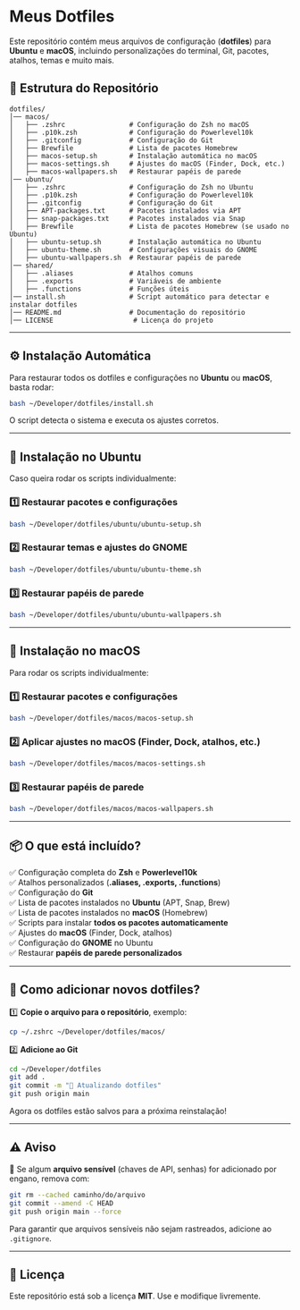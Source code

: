 # Meus Dotfiles

Este repositório contém meus arquivos de configuração (**dotfiles**) para **Ubuntu** e **macOS**, incluindo personalizações do terminal, Git, pacotes, atalhos, temas e muito mais.

## 📂 Estrutura do Repositório

```
dotfiles/
│── macos/
│   ├── .zshrc                # Configuração do Zsh no macOS
│   ├── .p10k.zsh             # Configuração do Powerlevel10k
│   ├── .gitconfig            # Configuração do Git
│   ├── Brewfile              # Lista de pacotes Homebrew
│   ├── macos-setup.sh        # Instalação automática no macOS
│   ├── macos-settings.sh     # Ajustes do macOS (Finder, Dock, etc.)
│   ├── macos-wallpapers.sh   # Restaurar papéis de parede
│── ubuntu/
│   ├── .zshrc                # Configuração do Zsh no Ubuntu
│   ├── .p10k.zsh             # Configuração do Powerlevel10k
│   ├── .gitconfig            # Configuração do Git
│   ├── APT-packages.txt      # Pacotes instalados via APT
│   ├── snap-packages.txt     # Pacotes instalados via Snap
│   ├── Brewfile              # Lista de pacotes Homebrew (se usado no Ubuntu)
│   ├── ubuntu-setup.sh       # Instalação automática no Ubuntu
│   ├── ubuntu-theme.sh       # Configurações visuais do GNOME
│   ├── ubuntu-wallpapers.sh  # Restaurar papéis de parede
│── shared/
│   ├── .aliases              # Atalhos comuns
│   ├── .exports              # Variáveis de ambiente
│   ├── .functions            # Funções úteis
│── install.sh                # Script automático para detectar e instalar dotfiles
│── README.md                 # Documentação do repositório
│── LICENSE                    # Licença do projeto
```

---

## ⚙️ **Instalação Automática**
Para restaurar todos os dotfiles e configurações no **Ubuntu** ou **macOS**, basta rodar:

```sh
bash ~/Developer/dotfiles/install.sh
```

O script detecta o sistema e executa os ajustes corretos.

---

## 🐧 **Instalação no Ubuntu**
Caso queira rodar os scripts individualmente:

### **1️⃣ Restaurar pacotes e configurações**
```sh
bash ~/Developer/dotfiles/ubuntu/ubuntu-setup.sh
```

### **2️⃣ Restaurar temas e ajustes do GNOME**
```sh
bash ~/Developer/dotfiles/ubuntu/ubuntu-theme.sh
```

### **3️⃣ Restaurar papéis de parede**
```sh
bash ~/Developer/dotfiles/ubuntu/ubuntu-wallpapers.sh
```

---

## 🍏 **Instalação no macOS**
Para rodar os scripts individualmente:

### **1️⃣ Restaurar pacotes e configurações**
```sh
bash ~/Developer/dotfiles/macos/macos-setup.sh
```

### **2️⃣ Aplicar ajustes no macOS (Finder, Dock, atalhos, etc.)**
```sh
bash ~/Developer/dotfiles/macos/macos-settings.sh
```

### **3️⃣ Restaurar papéis de parede**
```sh
bash ~/Developer/dotfiles/macos/macos-wallpapers.sh
```

---

## 📦 **O que está incluído?**
✅ Configuração completa do **Zsh** e **Powerlevel10k**  
✅ Atalhos personalizados (**.aliases, .exports, .functions**)  
✅ Configuração do **Git**  
✅ Lista de pacotes instalados no **Ubuntu** (APT, Snap, Brew)  
✅ Lista de pacotes instalados no **macOS** (Homebrew)  
✅ Scripts para instalar **todos os pacotes automaticamente**  
✅ Ajustes do **macOS** (Finder, Dock, atalhos)  
✅ Configuração do **GNOME** no Ubuntu  
✅ Restaurar **papéis de parede personalizados**  

---

## 🚀 **Como adicionar novos dotfiles?**
1️⃣ **Copie o arquivo para o repositório**, exemplo:
```sh
cp ~/.zshrc ~/Developer/dotfiles/macos/
```
2️⃣ **Adicione ao Git**
```sh
cd ~/Developer/dotfiles
git add .
git commit -m "💾 Atualizando dotfiles"
git push origin main
```
Agora os dotfiles estão salvos para a próxima reinstalação!

---

## ⚠️ **Aviso**
🚨 Se algum **arquivo sensível** (chaves de API, senhas) for adicionado por engano, remova com:

```sh
git rm --cached caminho/do/arquivo
git commit --amend -C HEAD
git push origin main --force
```

Para garantir que arquivos sensíveis não sejam rastreados, adicione ao `.gitignore`.

---

## 📜 **Licença**
Este repositório está sob a licença **MIT**. Use e modifique livremente.

